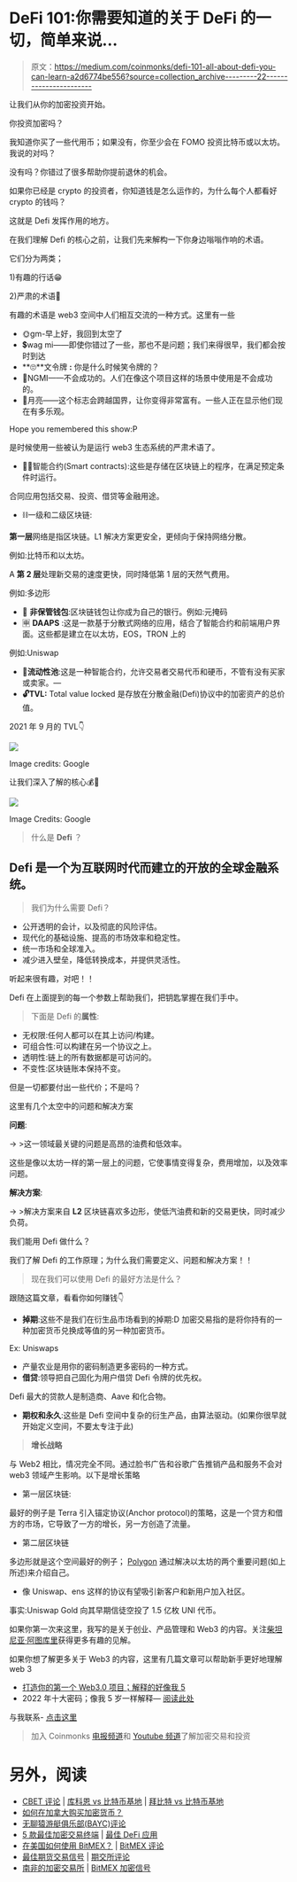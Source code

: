 # DeFi 101:你需要知道的关于 DeFi 的一切，简单来说…

> 原文：<https://medium.com/coinmonks/defi-101-all-about-defi-you-can-learn-a2d6774be556?source=collection_archive---------22----------------------->

让我们从你的加密投资开始。

你投资加密吗？

我知道你买了一些代用币；如果没有，你至少会在 FOMO 投资比特币或以太坊。我说的对吗？

没有吗？你错过了很多帮助你提前退休的机会。

如果你已经是 crypto 的投资者，你知道钱是怎么运作的，为什么每个人都看好 crypto 的钱吗？

这就是 Defi 发挥作用的地方。

在我们理解 Defi 的核心之前，让我们先来解构一下你身边嗡嗡作响的术语。

它们分为两类；

1)有趣的行话😁

2)严肃的术语🔗

有趣的术语是 web3 空间中人们相互交流的一种方式。这里有一些

*   🌞gm-早上好，我回到太空了
*   💲wag mi——即使你错过了一些，那也不是问题；我们来得很早，我们都会按时到达
*   **🙄**文令牌 **:** 你是什么时候笑令牌的？
*   🍜NGMI——不会成功的。人们在像这个项目这样的场景中使用是不会成功的。
*   🚀月亮——这个标志会跨越国界，让你变得非常富有。一些人正在显示他们现在有多乐观。

Hope you remembered this show:P

是时候使用一些被认为是运行 web3 生态系统的严肃术语了。

*   👨‍💻智能合约(Smart contracts):这些是存储在区块链上的程序，在满足预定条件时运行。

合同应用包括交易、投资、借贷等金融用途。

*   ⛓一级和二级区块链:

**第一层**网络是指区块链。L1 解决方案更安全，更倾向于保持网络分散。

例如:比特币和以太坊。

A **第 2 层**处理新交易的速度更快，同时降低第 1 层的天然气费用。

例如:多边形

*   🧱 **非保管钱包**:区块链钱包让你成为自己的银行。例如:元掩码
*   🈸 **DAAPS** :这是一款基于分散式网络的应用，结合了智能合约和前端用户界面。这些都是建立在以太坊，EOS，TRON 上的

例如:Uniswap

*   **🎱流动性池**:这是一种智能合约，允许交易者交易代币和硬币，不管有没有买家或卖家。—
*   **🔓TVL:** Total value locked 是存放在分散金融(Defi)协议中的加密资产的总价值。

2021 年 9 月的 TVL👇

![](img/68fb7a332218ccd7f9d189c1ae690ddb.png)

Image credits: Google

让我们深入了解的核心💰🔗

![](img/9c6b73fccf2985c17feb4c5c656bc361.png)

Image Credits: Google

> 什么是 **Defi** ？

## Defi 是一个为互联网时代而建立的开放的全球金融系统。

> 我们为什么需要 Defi？

*   公开透明的会计，以及彻底的风险评估。
*   现代化的基础设施、提高的市场效率和稳定性。
*   统一市场和全球准入。
*   减少进入壁垒，降低转换成本，并提供灵活性。

听起来很有趣，对吧！！

Defi 在上面提到的每一个参数上帮助我们，把钥匙掌握在我们手中。

> 下面是 Defi 的**属性**:

*   无权限:任何人都可以在其上访问/构建。
*   可组合性:可以构建在另一个协议之上。
*   透明性:链上的所有数据都是可访问的。
*   不变性:区块链账本保持不变。

但是一切都要付出一些代价；不是吗？

这里有几个太空中的问题和解决方案

**问题**:

-> >这一领域最关键的问题是高昂的油费和低效率。

这些是像以太坊一样的第一层上的问题，它使事情变得复杂，费用增加，以及效率问题。

**解决方案**:

-> >解决方案来自 **L2** 区块链喜欢多边形，使低汽油费和新的交易更快，同时减少负荷。

我们能用 Defi 做什么？

我们了解 Defi 的工作原理；为什么我们需要定义、问题和解决方案！！

> 现在我们可以使用 Defi 的最好方法是什么？

跟随这篇文章，看看你如何赚钱👇

*   **掉期**:这些不是我们在衍生品市场看到的掉期:D 加密交易指的是将你持有的一种加密货币兑换成等值的另一种加密货币。

Ex: Uniswaps

*   产量农业是用你的密码制造更多密码的一种方式。
*   **借贷**:领导把自己固化为用户借贷 Defi 令牌的优先权。

Defi 最大的贷款人是制造商、Aave 和化合物。

*   **期权和永久**:这些是 Defi 空间中复杂的衍生产品，由算法驱动。(如果你很早就开始定义空间，不要太专注于此)

> **增长战略**

与 Web2 相比，情况完全不同。通过脸书广告和谷歌广告推销产品和服务不会对 web3 领域产生影响。以下是增长策略

*   第一层区块链:

最好的例子是 Terra 引入锚定协议(Anchor protocol)的策略，这是一个贷方和借方的市场，它导致了一方的增长，另一方创造了流量。

*   第二层区块链

多边形就是这个空间最好的例子； [Polygon](https://medium.com/u/ea91a1cf958?source=post_page-----a2d6774be556--------------------------------) 通过解决以太坊的两个重要问题(如上所述)来介绍自己。

*   像 Uniswap、ens 这样的协议有望吸引新客户和新用户加入社区。

事实:Uniswap Gold 向其早期信徒空投了 1.5 亿枚 UNI 代币。

如果你第一次来这里，我写的是关于创业、产品管理和 Web3 的内容。关注[柴坦尼亚·阿图库里](https://medium.com/u/35c038041eb7?source=post_page-----a2d6774be556--------------------------------)获得更多有趣的见解。

如果你想了解更多关于 Web3 的内容，这里有几篇文章可以帮助新手更好地理解 web 3

*   [打造你的第一个 Web3.0 项目；解释的好像我 5](https://chaitanya-athukuri.medium.com/top-10-crypto-for-2022-explain-like-you-are-5-49cbd8d222a3)
*   2022 年十大密码；像我 5 岁一样解释— [阅读此处](https://chaitanya-athukuri.medium.com/top-10-crypto-for-2022-explain-like-you-are-5-49cbd8d222a3)

与我联系- [点击这里](http://chaitanyaathukuri.bio.link/)

> 加入 Coinmonks [电报频道](https://t.me/coincodecap)和 [Youtube 频道](https://www.youtube.com/c/coinmonks/videos)了解加密交易和投资

# 另外，阅读

*   [CBET 评论](https://coincodecap.com/cbet-casino-review) | [库科恩 vs 比特币基地](https://coincodecap.com/kucoin-vs-coinbase) | [拜比特 vs 比特币基地](https://coincodecap.com/bybit-vs-coinbase)
*   [如何在加拿大购买加密货币？](https://coincodecap.com/how-to-buy-cryptocurrency-in-canada)
*   [无聊猿游艇俱乐部(BAYC)评论](https://coincodecap.com/bored-ape-yacht-club-bayc-review)
*   [5 款最佳加密交易终端](https://coincodecap.com/crypto-trading-terminals) | [最佳 DeFi 应用](https://coincodecap.com/best-defi-apps)
*   [在美国如何使用 BitMEX？](https://coincodecap.com/use-bitmex-in-usa) | [BitMEX 评论](https://coincodecap.com/bitmex-review)
*   [最佳期货交易信号](https://coincodecap.com/futures-trading-signals) | [期交所评论](https://coincodecap.com/liquid-exchange-review)
*   [南非的加密交易所](https://coincodecap.com/crypto-exchanges-in-south-africa) | [BitMEX 加密信号](https://coincodecap.com/bitmex-crypto-signals)